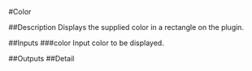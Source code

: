#Color

##Description
Displays the supplied color in a rectangle on the plugin.

##Inputs
###color
Input color to be displayed.

##Outputs
##Detail


